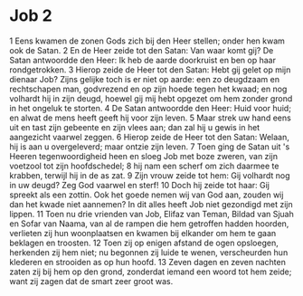 # Job 2
1 Eens kwamen de zonen Gods zich bij den Heer stellen; onder hen kwam ook de Satan.
2 En de Heer zeide tot den Satan: Van waar komt gij? De Satan antwoordde den Heer: Ik heb de aarde doorkruist en ben op haar rondgetrokken.
3 Hierop zeide de Heer tot den Satan: Hebt gij gelet op mijn dienaar Job? Zijns gelijke toch is er niet op aarde: een zo deugdzaam en rechtschapen man, godvrezend en op zijn hoede tegen het kwaad; en nog volhardt hij in zijn deugd, hoewel gij mij hebt opgezet om hem zonder grond in het ongeluk te storten.
4 De Satan antwoordde den Heer: Huid voor huid; en alwat de mens heeft geeft hij voor zijn leven.
5 Maar strek uw hand eens uit en tast zijn gebeente en zijn vlees aan; dan zal hij u gewis in het aangezicht vaarwel zeggen.
6 Hierop zeide de Heer tot den Satan: Welaan, hij is aan u overgeleverd; maar ontzie zijn leven.
7 Toen ging de Satan uit 's Heeren tegenwoordigheid heen en sloeg Job met boze zweren, van zijn voetzool tot zijn hoofdschedel;
8 hij nam een scherf om zich daarmee te krabben, terwijl hij in de as zat.
9 Zijn vrouw zeide tot hem: Gij volhardt nog in uw deugd? Zeg God vaarwel en sterf!
10 Doch hij zeide tot haar: Gij spreekt als een zottin. Ook het goede nemen wij van God aan, zouden wij dan het kwade niet aannemen? In dit alles heeft Job niet gezondigd met zijn lippen.
11 Toen nu drie vrienden van Job, Elifaz van Teman, Bildad van Sjuah en Sofar van Naama, van al de rampen die hem getroffen hadden hoorden, verlieten zij hun woonplaatsen en kwamen bij elkander om hem te gaan beklagen en troosten.
12 Toen zij op enigen afstand de ogen opsloegen, herkenden zij hem niet; nu begonnen zij luide te wenen, verscheurden hun klederen en strooiden as op hun hoofd.
13 Zeven dagen en zeven nachten zaten zij bij hem op den grond, zonderdat iemand een woord tot hem zeide; want zij zagen dat de smart zeer groot was.